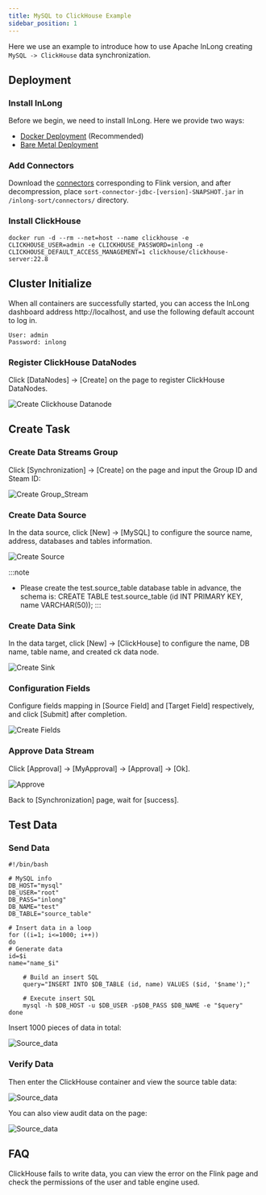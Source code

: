 ```yaml
---
title: MySQL to ClickHouse Example
sidebar_position: 1
---
```


Here we use an example to introduce how to use Apache InLong creating `MySQL -> ClickHouse` data synchronization.

## Deployment
### Install InLong

Before we begin, we need to install InLong. Here we provide two ways:
- [Docker Deployment](deployment/docker.md) (Recommended)
- [Bare Metal Deployment](deployment/bare_metal.md)

### Add Connectors

Download the [connectors](https://inlong.apache.org/downloads/) corresponding to Flink version, and after decompression, place `sort-connector-jdbc-[version]-SNAPSHOT.jar` in `/inlong-sort/connectors/` directory.

### Install ClickHouse
```shell
docker run -d --rm --net=host --name clickhouse -e CLICKHOUSE_USER=admin -e CLICKHOUSE_PASSWORD=inlong -e CLICKHOUSE_DEFAULT_ACCESS_MANAGEMENT=1 clickhouse/clickhouse-server:22.8
```

## Cluster Initialize
When all containers are successfully started, you can access the InLong dashboard address http://localhost, and use the following default account to log in.
```
User: admin
Password: inlong
```

### Register ClickHouse DataNodes

Click [DataNodes] -> [Create] on the page to register ClickHouse DataNodes.

![Create Clickhouse Datanode](img/mysql_clickhouse/clickhouse_datanode.png)

## Create Task
### Create Data Streams Group

Click [Synchronization] → [Create] on the page and input the Group ID and Steam ID:

![Create Group_Stream](img/mysql_clickhouse/group_stream.png)

### Create Data Source
In the data source, click [New] → [MySQL] to configure the source name, address, databases and tables information.

![Create Source](img/mysql_clickhouse/source.png)

:::note
- Please create the test.source_table database table in advance, the schema is: CREATE TABLE test.source_table (id INT PRIMARY KEY, name VARCHAR(50));
:::

### Create Data Sink

In the data target, click [New] → [ClickHouse] to configure the name, DB name, table name, and created ck data node.

![Create Sink](img/mysql_clickhouse/sink.png)

### Configuration Fields

Configure fields mapping in [Source Field] and [Target Field] respectively, and click [Submit] after completion.

![Create Fields](img/mysql_clickhouse/sink_fields.png)

### Approve Data Stream

Click [Approval] -> [MyApproval] -> [Approval] -> [Ok].

![Approve](img/mysql_clickhouse/approve.png)

Back to [Synchronization] page, wait for [success].

## Test Data
### Send Data

```shell
#!/bin/bash

# MySQL info
DB_HOST="mysql"
DB_USER="root"
DB_PASS="inlong"
DB_NAME="test"
DB_TABLE="source_table"

# Insert data in a loop
for ((i=1; i<=1000; i++))
do
# Generate data
id=$i
name="name_$i"

    # Build an insert SQL
    query="INSERT INTO $DB_TABLE (id, name) VALUES ($id, '$name');"

    # Execute insert SQL
    mysql -h $DB_HOST -u $DB_USER -p$DB_PASS $DB_NAME -e "$query"
done
```

Insert 1000 pieces of data in total:

![Source_data](img/mysql_clickhouse/source_data.png)

### Verify Data

Then enter the ClickHouse container and view the source table data:

![Source_data](img/mysql_clickhouse/sink_data.png)

You can also view audit data on the page:

![Source_data](img/mysql_clickhouse/audit.png)

## FAQ
ClickHouse fails to write data, you can view the error on the Flink page and check the permissions of the user and table engine used.